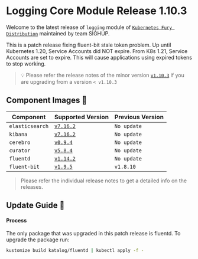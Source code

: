 # Logging Core Module Release 1.10.3

Welcome to the latest release of `logging` module of [`Kubernetes Fury
Distribution`](https://github.com/sighupio/fury-distribution) maintained by team
SIGHUP.

This is a patch release fixing fluent-bit stale token problem. Up until Kubernetes 1.20, Service Accounts did NOT expire.
From K8s 1.21, Service Accounts are set to expire. This will cause applications using expired tokens to stop working.

> 💡 Please refer the release notes of the minor version
> [`v1.10.3`](https://github.com/sighupio/fury-kubernetes-logging/releases/tag/v1.10.3)
> if you are upgrading from a version `< v1.10.3`

## Component Images 🚢

| Component       | Supported Version                                                                                      | Previous Version |
|-----------------|--------------------------------------------------------------------------------------------------------|------------------|
| `elasticsearch` | [`v7.16.2`](https://www.elastic.co/guide/en/elasticsearch/reference/current/release-notes-7.16.3.html) | `No update`      |
| `kibana`        | [`v7.16.2`](https://www.elastic.co/guide/en/kibana/current/release-notes-7.16.2.html)                  | `No update`      |
| `cerebro`       | [`v0.9.4`](https://github.com/lmenezes/cerebro/releases/tag/v0.9.4)                                    | `No update`      |
| `curator`       | [`v5.8.4`](https://github.com/elastic/curator/releases/tag/v5.8.4)                                     | `No update`      |
| `fluentd`       | [`v1.14.2`](https://github.com/fluent/fluentd/releases/tag/v1.14.2)                                    | `No update`      |
| `fluent-bit`    | [`v1.9.5`](https://fluentbit.io/announcements/v1.9.5/)                                               | `v1.8.10`      |

> Please refer the individual release notes to get a detailed info on the releases.

## Update Guide 🦮

#### Process

The only package that was upgraded in this patch release is fluentd. To upgrade the package run:

```bash
kustomize build katalog/fluentd | kubectl apply -f -
```
